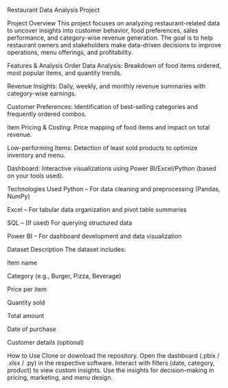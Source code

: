 Restaurant Data Analysis Project

Project Overview
This project focuses on analyzing restaurant-related data to uncover insights into customer behavior, food preferences, sales performance, and category-wise revenue generation. The goal is to help restaurant owners and stakeholders make data-driven decisions to improve operations, menu offerings, and profitability.

Features & Analysis
Order Data Analysis: Breakdown of food items ordered, most popular items, and quantity trends.

Revenue Insights: Daily, weekly, and monthly revenue summaries with category-wise earnings.

Customer Preferences: Identification of best-selling categories and frequently ordered combos.

Item Pricing & Costing: Price mapping of food items and impact on total revenue.

Low-performing Items: Detection of least sold products to optimize inventory and menu.

Dashboard: Interactive visualizations using Power BI/Excel/Python (based on your tools used).

Technologies Used
Python – For data cleaning and preprocessing (Pandas, NumPy)

Excel – For tabular data organization and pivot table summaries

SQL – (If used) For querying structured data

Power BI – For dashboard development and data visualization

Dataset Description
The dataset includes:

Item name

Category (e.g., Burger, Pizza, Beverage)

Price per item

Quantity sold

Total amount

Date of purchase

Customer details (optional)

How to Use
Clone or download the repository.
Open the dashboard (.pbix / .xlsx / .py) in the respective software.
Interact with filters (date, category, product) to view custom insights.
Use the insights for decision-making in pricing, marketing, and menu design.

